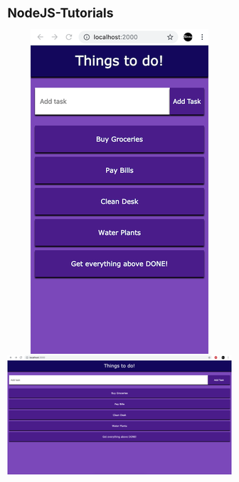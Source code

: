 # NodeJS-Tutorials
<p align="center">
  <img src="Mobile.png" width="400" height="730" />
  <img src="Browser.png" />
</p>